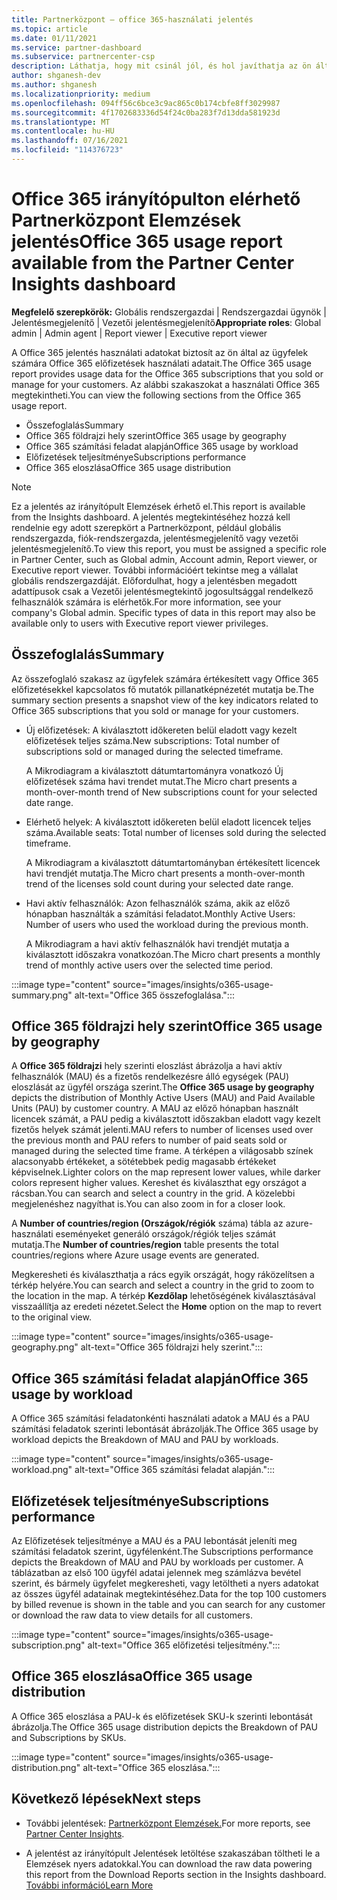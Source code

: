 ```yaml
---
title: Partnerközpont – office 365-használati jelentés
ms.topic: article
ms.date: 01/11/2021
ms.service: partner-dashboard
ms.subservice: partnercenter-csp
description: Láthatja, hogy mit csinál jól, és hol javíthatja az ön által az ügyfelek számára Office 365 előfizetések használatát.
author: shganesh-dev
ms.author: shganesh
ms.localizationpriority: medium
ms.openlocfilehash: 094ff56c6bce3c9ac865c0b174cbfe8ff3029987
ms.sourcegitcommit: 4f1702683336d54f24c0ba283f7d13dda581923d
ms.translationtype: MT
ms.contentlocale: hu-HU
ms.lasthandoff: 07/16/2021
ms.locfileid: "114376723"
---
```

# <a name="office-365-usage-report-available-from-the-partner-center-insights-dashboard"></a><span data-ttu-id="5cd3b-103">Office 365 irányítópulton elérhető Partnerközpont Elemzések jelentés</span><span class="sxs-lookup"><span data-stu-id="5cd3b-103">Office 365 usage report available from the Partner Center Insights dashboard</span></span>

<span data-ttu-id="5cd3b-104">**Megfelelő szerepkörök:** Globális rendszergazdai | Rendszergazdai ügynök | Jelentésmegjelenítő | Vezetői jelentésmegjelenítő</span><span class="sxs-lookup"><span data-stu-id="5cd3b-104">**Appropriate roles**: Global admin | Admin agent | Report viewer | Executive report viewer</span></span>

<span data-ttu-id="5cd3b-105">A Office 365 jelentés használati adatokat biztosít az ön által az ügyfelek számára Office 365 előfizetések használati adatait.</span><span class="sxs-lookup"><span data-stu-id="5cd3b-105">The Office 365 usage report provides usage data for the Office 365 subscriptions that you sold or manage for your customers.</span></span> <span data-ttu-id="5cd3b-106">Az alábbi szakaszokat a használati Office 365 megtekintheti.</span><span class="sxs-lookup"><span data-stu-id="5cd3b-106">You can view the following sections from the Office 365 usage report.</span></span>

- <span data-ttu-id="5cd3b-107">Összefoglalás</span><span class="sxs-lookup"><span data-stu-id="5cd3b-107">Summary</span></span>
- <span data-ttu-id="5cd3b-108">Office 365 földrajzi hely szerint</span><span class="sxs-lookup"><span data-stu-id="5cd3b-108">Office 365 usage by geography</span></span>
- <span data-ttu-id="5cd3b-109">Office 365 számítási feladat alapján</span><span class="sxs-lookup"><span data-stu-id="5cd3b-109">Office 365 usage by workload</span></span>
- <span data-ttu-id="5cd3b-110">Előfizetések teljesítménye</span><span class="sxs-lookup"><span data-stu-id="5cd3b-110">Subscriptions performance</span></span>
- <span data-ttu-id="5cd3b-111">Office 365 eloszlása</span><span class="sxs-lookup"><span data-stu-id="5cd3b-111">Office 365 usage distribution</span></span>

 > [!NOTE]
 > <span data-ttu-id="5cd3b-112">Ez a jelentés az irányítópult Elemzések érhető el.</span><span class="sxs-lookup"><span data-stu-id="5cd3b-112">This report is available from the Insights dashboard.</span></span> <span data-ttu-id="5cd3b-113">A jelentés megtekintéséhez hozzá kell rendelnie egy adott szerepkört a Partnerközpont, például globális rendszergazda, fiók-rendszergazda, jelentésmegjelenítő vagy vezetői jelentésmegjelenítő.</span><span class="sxs-lookup"><span data-stu-id="5cd3b-113">To view this report, you must be assigned a specific role in Partner Center, such as Global admin, Account admin, Report viewer, or Executive report viewer.</span></span> <span data-ttu-id="5cd3b-114">További információért tekintse meg a vállalat globális rendszergazdáját. Előfordulhat, hogy a jelentésben megadott adattípusok csak a Vezetői jelentésmegtekintő jogosultsággal rendelkező felhasználók számára is elérhetők.</span><span class="sxs-lookup"><span data-stu-id="5cd3b-114">For more information, see your company's Global admin. Specific types of data in this report may also be available only to users with Executive report viewer privileges.</span></span>

## <a name="summary"></a><span data-ttu-id="5cd3b-115">Összefoglalás</span><span class="sxs-lookup"><span data-stu-id="5cd3b-115">Summary</span></span>

<span data-ttu-id="5cd3b-116">Az összefoglaló szakasz az ügyfelek számára értékesített vagy Office 365 előfizetésekkel kapcsolatos fő mutatók pillanatképnézetét mutatja be.</span><span class="sxs-lookup"><span data-stu-id="5cd3b-116">The summary section presents a snapshot view of the key indicators related to Office 365 subscriptions that you sold or manage for your customers.</span></span>  

- <span data-ttu-id="5cd3b-117">Új előfizetések: A kiválasztott időkereten belül eladott vagy kezelt előfizetések teljes száma.</span><span class="sxs-lookup"><span data-stu-id="5cd3b-117">New subscriptions: Total number of subscriptions sold or managed during the selected timeframe.</span></span>

   <span data-ttu-id="5cd3b-118">A Mikrodiagram a kiválasztott dátumtartományra vonatkozó Új előfizetések száma havi trendet mutat.</span><span class="sxs-lookup"><span data-stu-id="5cd3b-118">The Micro chart presents a month-over-month trend of New subscriptions count for your selected date range.</span></span>

- <span data-ttu-id="5cd3b-119">Elérhető helyek: A kiválasztott időkereten belül eladott licencek teljes száma.</span><span class="sxs-lookup"><span data-stu-id="5cd3b-119">Available seats: Total number of licenses sold during the selected timeframe.</span></span>

   <span data-ttu-id="5cd3b-120">A Mikrodiagram a kiválasztott dátumtartományban értékesített licencek havi trendjét mutatja.</span><span class="sxs-lookup"><span data-stu-id="5cd3b-120">The Micro chart presents a month-over-month trend of the licenses sold count during your selected date range.</span></span>

- <span data-ttu-id="5cd3b-121">Havi aktív felhasználók: Azon felhasználók száma, akik az előző hónapban használták a számítási feladatot.</span><span class="sxs-lookup"><span data-stu-id="5cd3b-121">Monthly Active Users: Number of users who used the workload during the previous month.</span></span> 

   <span data-ttu-id="5cd3b-122">A Mikrodiagram a havi aktív felhasználók havi trendjét mutatja a kiválasztott időszakra vonatkozóan.</span><span class="sxs-lookup"><span data-stu-id="5cd3b-122">The Micro chart presents a monthly trend of monthly active users over the selected time period.</span></span>

:::image type="content" source="images/insights/o365-usage-summary.png" alt-text="Office 365 összefoglalása.":::

## <a name="office-365-usage-by-geography"></a><span data-ttu-id="5cd3b-124">Office 365 földrajzi hely szerint</span><span class="sxs-lookup"><span data-stu-id="5cd3b-124">Office 365 usage by geography</span></span>

<span data-ttu-id="5cd3b-125">A **Office 365 földrajzi** hely szerinti eloszlást ábrázolja a havi aktív felhasználók (MAU) és a fizetős rendelkezésre álló egységek (PAU) eloszlását az ügyfél országa szerint.</span><span class="sxs-lookup"><span data-stu-id="5cd3b-125">The **Office 365 usage by geography** depicts the distribution of Monthly Active Users (MAU) and Paid Available Units (PAU) by customer country.</span></span> <span data-ttu-id="5cd3b-126">A MAU az előző hónapban használt licencek számát, a PAU pedig a kiválasztott időszakban eladott vagy kezelt fizetős helyek számát jelenti.</span><span class="sxs-lookup"><span data-stu-id="5cd3b-126">MAU refers to number of licenses used over the previous month and PAU refers to number of paid seats sold or managed during the selected time frame.</span></span> <span data-ttu-id="5cd3b-127">A térképen a világosabb színek alacsonyabb értékeket, a sötétebbek pedig magasabb értékeket képviselnek.</span><span class="sxs-lookup"><span data-stu-id="5cd3b-127">Lighter colors on the map represent lower values, while darker colors represent higher values.</span></span> <span data-ttu-id="5cd3b-128">Kereshet és kiválaszthat egy országot a rácsban.</span><span class="sxs-lookup"><span data-stu-id="5cd3b-128">You can search and select a country in the grid.</span></span> <span data-ttu-id="5cd3b-129">A közelebbi megjelenéshez nagyíthat is.</span><span class="sxs-lookup"><span data-stu-id="5cd3b-129">You can also zoom in for a closer look.</span></span>

<span data-ttu-id="5cd3b-130">A **Number of countries/region (Országok/régiók** száma) tábla az azure-használati eseményeket generáló országok/régiók teljes számát mutatja.</span><span class="sxs-lookup"><span data-stu-id="5cd3b-130">The **Number of countries/region** table presents the total countries/regions where Azure usage events are generated.</span></span>

<span data-ttu-id="5cd3b-131">Megkeresheti és kiválaszthatja a rács egyik országát, hogy ráközelítsen a térkép helyére.</span><span class="sxs-lookup"><span data-stu-id="5cd3b-131">You can search and select a country in the grid to zoom to the location in the map.</span></span> <span data-ttu-id="5cd3b-132">A térkép **Kezdőlap** lehetőségének kiválasztásával visszaállítja az eredeti nézetet.</span><span class="sxs-lookup"><span data-stu-id="5cd3b-132">Select the **Home** option on the map to revert to the original view.</span></span>


:::image type="content" source="images/insights/o365-usage-geography.png" alt-text="Office 365 földrajzi hely szerint.":::

## <a name="office-365-usage-by-workload"></a><span data-ttu-id="5cd3b-134">Office 365 számítási feladat alapján</span><span class="sxs-lookup"><span data-stu-id="5cd3b-134">Office 365 usage by workload</span></span>

<span data-ttu-id="5cd3b-135">A Office 365 számítási feladatonkénti használati adatok a MAU és a PAU számítási feladatok szerinti lebontását ábrázolják.</span><span class="sxs-lookup"><span data-stu-id="5cd3b-135">The Office 365 usage by workload depicts the Breakdown of MAU and PAU by workloads.</span></span>

:::image type="content" source="images/insights/o365-usage-workload.png" alt-text="Office 365 számítási feladat alapján.":::

## <a name="subscriptions-performance"></a><span data-ttu-id="5cd3b-137">Előfizetések teljesítménye</span><span class="sxs-lookup"><span data-stu-id="5cd3b-137">Subscriptions performance</span></span>

<span data-ttu-id="5cd3b-138">Az Előfizetések teljesítménye a MAU és a PAU lebontását jeleníti meg számítási feladatok szerint, ügyfélenként.</span><span class="sxs-lookup"><span data-stu-id="5cd3b-138">The Subscriptions performance depicts the Breakdown of MAU and PAU by workloads per customer.</span></span> <span data-ttu-id="5cd3b-139">A táblázatban az első 100 ügyfél adatai jelennek meg számlázva bevétel szerint, és bármely ügyfelet megkeresheti, vagy letöltheti a nyers adatokat az összes ügyfél adatainak megtekintéséhez.</span><span class="sxs-lookup"><span data-stu-id="5cd3b-139">Data for the top 100 customers by billed revenue is shown in the table and you can search for any customer or download the raw data to view details for all customers.</span></span>

:::image type="content" source="images/insights/o365-usage-subscription.png" alt-text="Office 365 előfizetési teljesítmény.":::

## <a name="office-365-usage-distribution"></a><span data-ttu-id="5cd3b-141">Office 365 eloszlása</span><span class="sxs-lookup"><span data-stu-id="5cd3b-141">Office 365 usage distribution</span></span>

<span data-ttu-id="5cd3b-142">A Office 365 eloszlása a PAU-k és előfizetések SKU-k szerinti lebontását ábrázolja.</span><span class="sxs-lookup"><span data-stu-id="5cd3b-142">The Office 365 usage distribution depicts the Breakdown of PAU and Subscriptions by SKUs.</span></span>

:::image type="content" source="images/insights/o365-usage-distribution.png" alt-text="Office 365 eloszlása.":::

## <a name="next-steps"></a><span data-ttu-id="5cd3b-144">Következő lépések</span><span class="sxs-lookup"><span data-stu-id="5cd3b-144">Next steps</span></span>

- <span data-ttu-id="5cd3b-145">További jelentések: [Partnerközpont Elemzések.](partner-center-insights.md)</span><span class="sxs-lookup"><span data-stu-id="5cd3b-145">For more reports, see [Partner Center Insights](partner-center-insights.md).</span></span>

- <span data-ttu-id="5cd3b-146">A jelentést az irányítópult Jelentések letöltése szakaszában töltheti le a Elemzések nyers adatokkal.</span><span class="sxs-lookup"><span data-stu-id="5cd3b-146">You can download the raw data powering this report from the Download Reports section in the Insights dashboard.</span></span> [<span data-ttu-id="5cd3b-147">További információ</span><span class="sxs-lookup"><span data-stu-id="5cd3b-147">Learn More</span></span>](insights-download-reports.md) 
